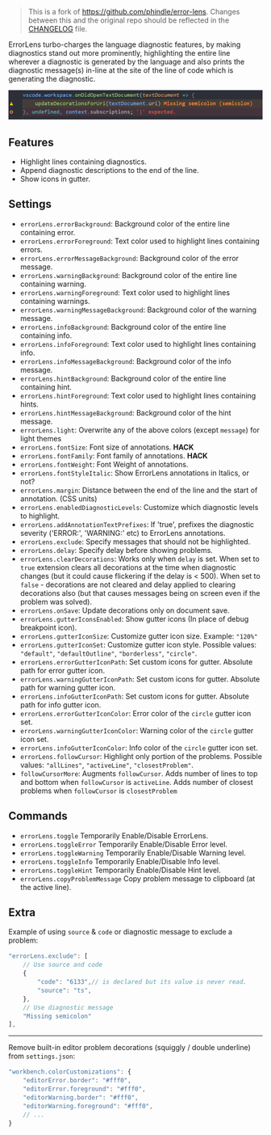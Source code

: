 > This is a fork of https://github.com/phindle/error-lens. Changes between this and the original repo should be reflected in the [CHANGELOG](https://github.com/usernamehw/vscode-error-lens/blob/master/CHANGELOG.md) file.

ErrorLens turbo-charges the language diagnostic features, by making diagnostics stand out more prominently, highlighting
the entire line wherever a diagnostic is generated by the language and also prints the diagnostic message(s) in-line at
the site of the line of code which is generating the diagnostic.

![ErrorLens example](img/demo.png)

## Features

* Highlight lines containing diagnostics.
* Append diagnostic descriptions to the end of the line.
* Show icons in gutter.

## Settings

* `errorLens.errorBackground`: Background color of the entire line containing error.
* `errorLens.errorForeground`: Text color used to highlight lines containing errors.
* `errorLens.errorMessageBackground`: Background color of the error message.
* `errorLens.warningBackground`: Background color of the entire line containing warning.
* `errorLens.warningForeground`: Text color used to highlight lines containing warnings.
* `errorLens.warningMessageBackground`: Background color of the warning message.
* `errorLens.infoBackground`: Background color of the entire line containing info.
* `errorLens.infoForeground`: Text color used to highlight lines containing info.
* `errorLens.infoMessageBackground`: Background color of the info message.
* `errorLens.hintBackground`: Background color of the entire line containing hint.
* `errorLens.hintForeground`: Text color used to highlight lines containing hints.
* `errorLens.hintMessageBackground`: Background color of the hint message.
* `errorLens.light`: Overwrite any of the above colors (except `message`) for light themes
* `errorLens.fontSize`: Font size of annotations. **HACK**
* `errorLens.fontFamily`: Font family of annotations. **HACK**
* `errorLens.fontWeight`: Font Weight of annotations.
* `errorLens.fontStyleItalic`: Show ErrorLens annotations in Italics, or not?
* `errorLens.margin`: Distance between the end of the line and the start of annotation. (CSS units)
* `errorLens.enabledDiagnosticLevels`: Customize which diagnostic levels to highlight.
* `errorLens.addAnnotationTextPrefixes`: If 'true', prefixes the diagnostic severity ('ERROR:', 'WARNING:' etc) to ErrorLens annotations.
* `errorLens.exclude`: Specify messages that should not be highlighted.
* `errorLens.delay`: Specify delay before showing problems.
* `errorLens.clearDecorations`: Works only when `delay` is set. When set to `true` extension clears all decorations at the time when diagnostic changes (but it could cause flickering if the delay is < 500). When set to `false` - decorations are not cleared and delay applied to clearing decorations also (but that causes messages being on screen even if the problem was solved).
* `errorLens.onSave`: Update decorations only on document save.
* `errorLens.gutterIconsEnabled`: Show gutter icons (In place of debug breakpoint icon).
* `errorLens.gutterIconSize`: Customize gutter icon size. Example: `"120%"`
* `errorLens.gutterIconSet`: Customize gutter icon style. Possible values: `"default"`, `"defaultOutline"`, `"borderless"`, `"circle"`.
* `errorLens.errorGutterIconPath`: Set custom icons for gutter. Absolute path for error gutter icon.
* `errorLens.warningGutterIconPath`: Set custom icons for gutter. Absolute path for warning gutter icon.
* `errorLens.infoGutterIconPath`: Set custom icons for gutter. Absolute path for info gutter icon.
* `errorLens.errorGutterIconColor`: Error color of the `circle` gutter icon set.
* `errorLens.warningGutterIconColor`: Warning color of the `circle` gutter icon set.
* `errorLens.infoGutterIconColor`: Info color of the `circle` gutter icon set.
* `errorLens.followCursor`: Highlight only portion of the problems. Possible values: `"allLines"`, `"activeLine"`, `"closestProblem"`.
* `followCursorMore`: Augments `followCursor`. Adds number of lines to top and bottom when `followCursor` is `activeLine`. Adds number of closest problems when `followCursor` is `closestProblem`

## Commands

* `errorLens.toggle` Temporarily Enable/Disable ErrorLens.
* `errorLens.toggleError` Temporarily Enable/Disable Error level.
* `errorLens.toggleWarning` Temporarily Enable/Disable Warning level.
* `errorLens.toggleInfo` Temporarily Enable/Disable Info level.
* `errorLens.toggleHint` Temporarily Enable/Disable Hint level.
* `errorLens.copyProblemMessage` Copy problem message to clipboard (at the active line).

## Extra

Example of using `source` & `code` or diagnostic message to exclude a problem:

```js
"errorLens.exclude": [
    // Use source and code
    {
        "code": "6133",// is declared but its value is never read.
        "source": "ts",
    },
    // Use diagnostic message
    "Missing semicolon"
],
```

---

Remove built-in editor problem decorations (squiggly / double underline) from `settings.json`:

```javascript
"workbench.colorCustomizations": {
    "editorError.border": "#fff0",
    "editorError.foreground": "#fff0",
    "editorWarning.border": "#fff0",
    "editorWarning.foreground": "#fff0",
    // ...
}
```
